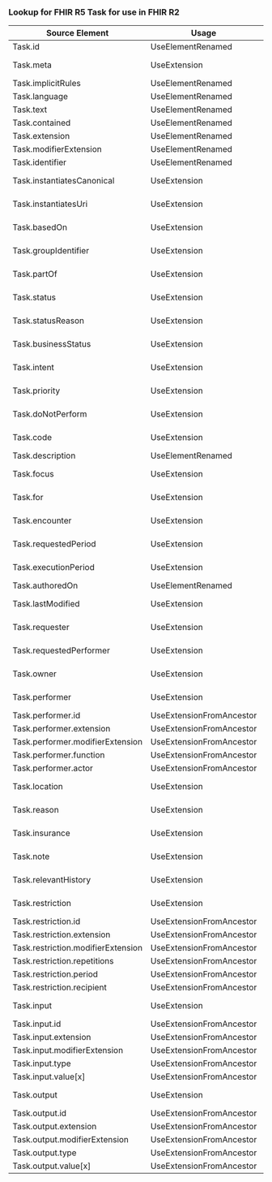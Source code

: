 ### Lookup for FHIR R5 Task for use in FHIR R2

| Source Element | Usage | Target |
| -------------- | ----- | ------ |
| Task.id | UseElementRenamed | ProcessRequest.id |
| Task.meta | UseExtension | http://hl7.org/fhir/5.0/StructureDefinition/extension-Task.meta |
| Task.implicitRules | UseElementRenamed | ProcessRequest.implicitRules |
| Task.language | UseElementRenamed | ProcessRequest.language |
| Task.text | UseElementRenamed | ProcessRequest.text |
| Task.contained | UseElementRenamed | ProcessRequest.contained |
| Task.extension | UseElementRenamed | ProcessRequest.extension |
| Task.modifierExtension | UseElementRenamed | ProcessRequest.modifierExtension |
| Task.identifier | UseElementRenamed | ProcessRequest.identifier |
| Task.instantiatesCanonical | UseExtension | http://hl7.org/fhir/5.0/StructureDefinition/extension-Task.instantiatesCanonical |
| Task.instantiatesUri | UseExtension | http://hl7.org/fhir/5.0/StructureDefinition/extension-Task.instantiatesUri |
| Task.basedOn | UseExtension | http://hl7.org/fhir/5.0/StructureDefinition/extension-Task.basedOn |
| Task.groupIdentifier | UseExtension | http://hl7.org/fhir/5.0/StructureDefinition/extension-Task.groupIdentifier |
| Task.partOf | UseExtension | http://hl7.org/fhir/5.0/StructureDefinition/extension-Task.partOf |
| Task.status | UseExtension | http://hl7.org/fhir/5.0/StructureDefinition/extension-Task.status |
| Task.statusReason | UseExtension | http://hl7.org/fhir/5.0/StructureDefinition/extension-Task.statusReason |
| Task.businessStatus | UseExtension | http://hl7.org/fhir/5.0/StructureDefinition/extension-Task.businessStatus |
| Task.intent | UseExtension | http://hl7.org/fhir/5.0/StructureDefinition/extension-Task.intent |
| Task.priority | UseExtension | http://hl7.org/fhir/5.0/StructureDefinition/extension-Task.priority |
| Task.doNotPerform | UseExtension | http://hl7.org/fhir/5.0/StructureDefinition/extension-Task.doNotPerform |
| Task.code | UseExtension | http://hl7.org/fhir/5.0/StructureDefinition/extension-Task.code |
| Task.description | UseElementRenamed | OrderResponse.description |
| Task.focus | UseExtension | http://hl7.org/fhir/5.0/StructureDefinition/extension-Task.focus |
| Task.for | UseExtension | http://hl7.org/fhir/5.0/StructureDefinition/extension-Task.for |
| Task.encounter | UseExtension | http://hl7.org/fhir/5.0/StructureDefinition/extension-Task.encounter |
| Task.requestedPeriod | UseExtension | http://hl7.org/fhir/5.0/StructureDefinition/extension-Task.requestedPeriod |
| Task.executionPeriod | UseExtension | http://hl7.org/fhir/5.0/StructureDefinition/extension-Task.executionPeriod |
| Task.authoredOn | UseElementRenamed | Order.date |
| Task.lastModified | UseExtension | http://hl7.org/fhir/5.0/StructureDefinition/extension-Task.lastModified |
| Task.requester | UseExtension | http://hl7.org/fhir/5.0/StructureDefinition/extension-Task.requester |
| Task.requestedPerformer | UseExtension | http://hl7.org/fhir/5.0/StructureDefinition/extension-Task.requestedPerformer |
| Task.owner | UseExtension | http://hl7.org/fhir/5.0/StructureDefinition/extension-Task.owner |
| Task.performer | UseExtension | http://hl7.org/fhir/5.0/StructureDefinition/extension-Task.performer |
| Task.performer.id | UseExtensionFromAncestor | - |
| Task.performer.extension | UseExtensionFromAncestor | - |
| Task.performer.modifierExtension | UseExtensionFromAncestor | - |
| Task.performer.function | UseExtensionFromAncestor | - |
| Task.performer.actor | UseExtensionFromAncestor | - |
| Task.location | UseExtension | http://hl7.org/fhir/5.0/StructureDefinition/extension-Task.location |
| Task.reason | UseExtension | http://hl7.org/fhir/5.0/StructureDefinition/extension-Task.reason |
| Task.insurance | UseExtension | http://hl7.org/fhir/5.0/StructureDefinition/extension-Task.insurance |
| Task.note | UseExtension | http://hl7.org/fhir/5.0/StructureDefinition/extension-Task.note |
| Task.relevantHistory | UseExtension | http://hl7.org/fhir/5.0/StructureDefinition/extension-Task.relevantHistory |
| Task.restriction | UseExtension | http://hl7.org/fhir/5.0/StructureDefinition/extension-Task.restriction |
| Task.restriction.id | UseExtensionFromAncestor | - |
| Task.restriction.extension | UseExtensionFromAncestor | - |
| Task.restriction.modifierExtension | UseExtensionFromAncestor | - |
| Task.restriction.repetitions | UseExtensionFromAncestor | - |
| Task.restriction.period | UseExtensionFromAncestor | - |
| Task.restriction.recipient | UseExtensionFromAncestor | - |
| Task.input | UseExtension | http://hl7.org/fhir/5.0/StructureDefinition/extension-Task.input |
| Task.input.id | UseExtensionFromAncestor | - |
| Task.input.extension | UseExtensionFromAncestor | - |
| Task.input.modifierExtension | UseExtensionFromAncestor | - |
| Task.input.type | UseExtensionFromAncestor | - |
| Task.input.value[x] | UseExtensionFromAncestor | - |
| Task.output | UseExtension | http://hl7.org/fhir/5.0/StructureDefinition/extension-Task.output |
| Task.output.id | UseExtensionFromAncestor | - |
| Task.output.extension | UseExtensionFromAncestor | - |
| Task.output.modifierExtension | UseExtensionFromAncestor | - |
| Task.output.type | UseExtensionFromAncestor | - |
| Task.output.value[x] | UseExtensionFromAncestor | - |
